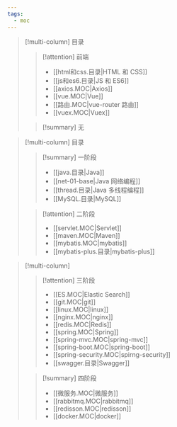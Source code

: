 ```yaml
---
tags:
  - moc
---
```


> [!multi-column] 目录
> 
> > [!attention] 前端
> > - [[html和css.目录|HTML 和 CSS]]
> > - [[js和es6.目录|JS 和 ES6]]
> > - [[axios.MOC|Axios]]
> > - [[vue.MOC|Vue]]
> > - [[路由.MOC|vue-router 路由]]
> > - [[vuex.MOC|Vuex]]
> 
> > [!summary] 无

> [!multi-column] 目录
> 
> > [!summary] 一阶段
> > - [[java.目录|Java]]
> > - [[net-01-base|Java 网络编程]]
> > - [[thread.目录|Java 多线程编程]] 
> > - [[MySQL.目录|MySQL]]
> 
> > [!attention] 二阶段
> > - [[servlet.MOC|Servlet]]
> > - [[maven.MOC|Maven]]
> > - [[mybatis.MOC|mybatis]]
> > - [[mybatis-plus.目录|mybatis-plus]]

> [!multi-column]
> > [!attention] 三阶段
> > - [[ES.MOC|Elastic Search]]
> > - [[git.MOC|git]]
> > - [[linux.MOC|linux]]
> > - [[nginx.MOC|nginx]]
> > - [[redis.MOC|Redis]]
> > - [[spring.MOC|Spring]]
> > - [[spring-mvc.MOC|spring-mvc]]
> > - [[spring-boot.MOC|spring-boot]]
> > - [[spring-security.MOC|spirng-security]]
> > - [[swagger.目录|Swagger]]
> 
> > [!summary] 四阶段
> > - [[微服务.MOC|微服务]]
> > - [[rabbitmq.MOC|rabbitmq]]
> > - [[redisson.MOC|redisson]]
> > - [[docker.MOC|docker]]
